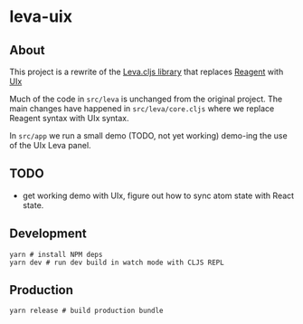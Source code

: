 # leva-uix

## About

This project is a rewrite of the [Leva.cljs library]([url](https://github.com/mentat-collective/Leva.cljs)) that replaces [Reagent]([url](https://reagent-project.github.io/)) with [UIx]([url](https://pitch-io.github.io/uix/docs/))

Much of the code in `src/leva` is unchanged from the original project. The main changes have happened in `src/leva/core.cljs` where we replace Reagent syntax with UIx syntax.

In `src/app` we run a small demo (TODO, not yet working) demo-ing the use of the UIx Leva panel.

## TODO

- get working demo with UIx, figure out how to sync atom state with React state.

## Development

```shell
yarn # install NPM deps
yarn dev # run dev build in watch mode with CLJS REPL
```

## Production
```shell
yarn release # build production bundle
```
